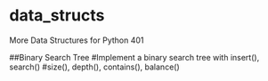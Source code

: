 # data_structs

More Data Structures for Python 401


##Binary Search Tree
#Implement a binary search tree with insert(), search()
#size(), depth(), contains(), balance()